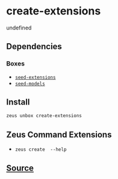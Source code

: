 
create-extensions
====================


undefined



## Dependencies
### Boxes
* [`seed-extensions`](seed-extensions.md)
* [`seed-models`](seed-models.md)




## Install
```bash
zeus unbox create-extensions
```



## Zeus Command Extensions
* ```zeus create  --help```







## [Source](https://github.com/liquidapps-io/zeus-sdk/tree/master/boxes/groups/core/create-extensions)